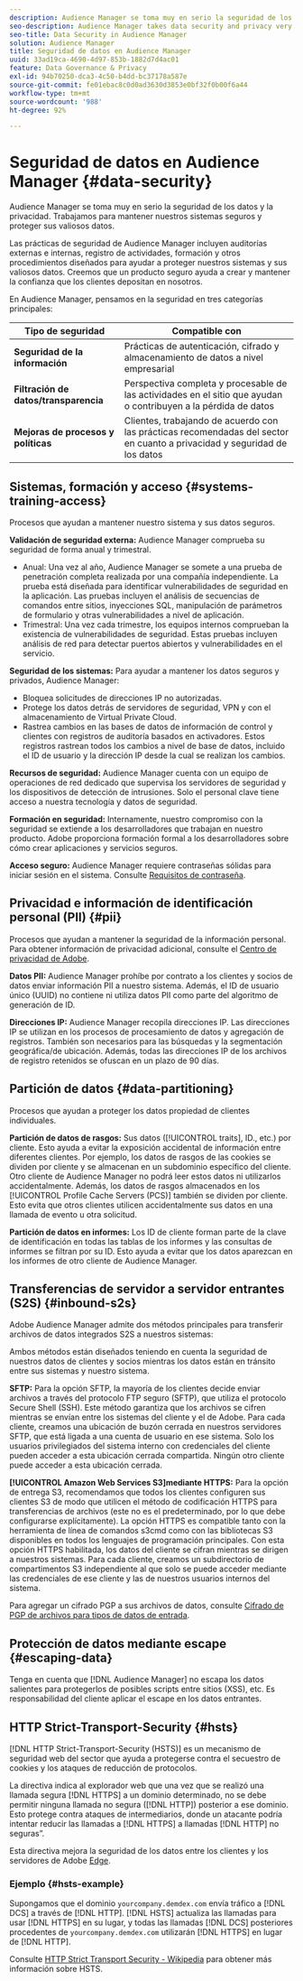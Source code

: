 ```yaml
---
description: Audience Manager se toma muy en serio la seguridad de los datos y la privacidad. Trabajamos para mantener nuestros sistemas seguros y proteger sus valiosos datos.
seo-description: Audience Manager takes data security and privacy very seriously. We work to keep our systems secure and protect your valuable data.
seo-title: Data Security in Audience Manager
solution: Audience Manager
title: Seguridad de datos en Audience Manager
uuid: 33ad19ca-4690-4d97-853b-1882d7d4ac01
feature: Data Governance & Privacy
exl-id: 94b70250-dca3-4c50-b4dd-bc37178a587e
source-git-commit: fe01ebac8c0d0ad3630d3853e0bf32f0b00f6a44
workflow-type: tm+mt
source-wordcount: '988'
ht-degree: 92%

---
```


# Seguridad de datos en Audience Manager {#data-security}

Audience Manager se toma muy en serio la seguridad de los datos y la privacidad. Trabajamos para mantener nuestros sistemas seguros y proteger sus valiosos datos.

Las prácticas de seguridad de Audience Manager incluyen auditorías externas e internas, registro de actividades, formación y otros procedimientos diseñados para ayudar a proteger nuestros sistemas y sus valiosos datos. Creemos que un producto seguro ayuda a crear y mantener la confianza que los clientes depositan en nosotros.

En Audience Manager, pensamos en la seguridad en tres categorías principales:

| Tipo de seguridad | Compatible con |
|---|---|
| **Seguridad de la información** | Prácticas de autenticación, cifrado y almacenamiento de datos a nivel empresarial |
| **Filtración de datos/transparencia** | Perspectiva completa y procesable de las actividades en el sitio que ayudan o contribuyen a la pérdida de datos |
| **Mejoras de procesos y políticas** | Clientes, trabajando de acuerdo con las prácticas recomendadas del sector en cuanto a privacidad y seguridad de los datos |

## Sistemas, formación y acceso {#systems-training-access}

Procesos que ayudan a mantener nuestro sistema y sus datos seguros.

**Validación de seguridad externa:** Audience Manager comprueba su seguridad de forma anual y trimestral.

* Anual: Una vez al año, Audience Manager se somete a una prueba de penetración completa realizada por una compañía independiente. La prueba está diseñada para identificar vulnerabilidades de seguridad en la aplicación. Las pruebas incluyen el análisis de secuencias de comandos entre sitios, inyecciones SQL, manipulación de parámetros de formulario y otras vulnerabilidades a nivel de aplicación.
* Trimestral: Una vez cada trimestre, los equipos internos comprueban la existencia de vulnerabilidades de seguridad. Estas pruebas incluyen análisis de red para detectar puertos abiertos y vulnerabilidades en el servicio.

**Seguridad de los sistemas:** Para ayudar a mantener los datos seguros y privados, Audience Manager:

* Bloquea solicitudes de direcciones IP no autorizadas.
* Protege los datos detrás de servidores de seguridad, VPN y con el almacenamiento de Virtual Private Cloud.
* Rastrea cambios en las bases de datos de información de control y clientes con registros de auditoría basados en activadores. Estos registros rastrean todos los cambios a nivel de base de datos, incluido el ID de usuario y la dirección IP desde la cual se realizan los cambios.

**Recursos de seguridad:** Audience Manager cuenta con un equipo de operaciones de red dedicado que supervisa los servidores de seguridad y los dispositivos de detección de intrusiones. Solo el personal clave tiene acceso a nuestra tecnología y datos de seguridad.

**Formación en seguridad:** Internamente, nuestro compromiso con la seguridad se extiende a los desarrolladores que trabajan en nuestro producto. Adobe proporciona formación formal a los desarrolladores sobre cómo crear aplicaciones y servicios seguros.

**Acceso seguro:** Audience Manager requiere contraseñas sólidas para iniciar sesión en el sistema. Consulte [Requisitos de contraseña](../../reference/password-requirements.md).

## Privacidad e información de identificación personal (PII) {#pii}

Procesos que ayudan a mantener la seguridad de la información personal. Para obtener información de privacidad adicional, consulte el [Centro de privacidad de Adobe](https://www.adobe.com/es/privacy/advertising-services.html).

**Datos PII:** Audience Manager prohíbe por contrato a los clientes y socios de datos enviar información PII a nuestro sistema. Además, el ID de usuario único (UUID) no contiene ni utiliza datos PII como parte del algoritmo de generación de ID.

**Direcciones IP:** Audience Manager recopila direcciones IP. Las direcciones IP se utilizan en los procesos de procesamiento de datos y agregación de registros. También son necesarios para las búsquedas y la segmentación geográfica/de ubicación. Además, todas las direcciones IP de los archivos de registro retenidos se ofuscan en un plazo de 90 días.

## Partición de datos {#data-partitioning}

Procesos que ayudan a proteger los datos propiedad de clientes individuales.

**Partición de datos de rasgos:** Sus datos ([!UICONTROL traits], ID., etc.) por cliente. Esto ayuda a evitar la exposición accidental de información entre diferentes clientes. Por ejemplo, los datos de rasgos de las cookies se dividen por cliente y se almacenan en un subdominio específico del cliente. Otro cliente de Audience Manager no podrá leer estos datos ni utilizarlos accidentalmente. Además, los datos de rasgos almacenados en los [!UICONTROL Profile Cache Servers (PCS)] también se dividen por cliente. Esto evita que otros clientes utilicen accidentalmente sus datos en una llamada de evento u otra solicitud.

**Partición de datos en informes:** Los ID de cliente forman parte de la clave de identificación en todas las tablas de los informes y las consultas de informes se filtran por su ID. Esto ayuda a evitar que los datos aparezcan en los informes de otro cliente de Audience Manager.

## Transferencias de servidor a servidor entrantes (S2S) {#inbound-s2s}

Adobe Audience Manager admite dos métodos principales para transferir archivos de datos integrados S2S a nuestros sistemas:

Ambos métodos están diseñados teniendo en cuenta la seguridad de nuestros datos de clientes y socios mientras los datos están en tránsito entre sus sistemas y nuestro sistema.

**SFTP:** Para la opción SFTP, la mayoría de los clientes decide enviar archivos a través del protocolo FTP seguro (SFTP), que utiliza el protocolo Secure Shell (SSH). Este método garantiza que los archivos se cifren mientras se envían entre los sistemas del cliente y el de Adobe. Para cada cliente, creamos una ubicación de buzón cerrada en nuestros servidores SFTP, que está ligada a una cuenta de usuario en ese sistema. Solo los usuarios privilegiados del sistema interno con credenciales del cliente pueden acceder a esta ubicación cerrada compartida. Ningún otro cliente puede acceder a esta ubicación cerrada.

**[!UICONTROL Amazon Web Services S3]mediante HTTPS:** Para la opción de entrega S3, recomendamos que todos los clientes configuren sus clientes S3 de modo que utilicen el método de codificación HTTPS para transferencias de archivos (este no es el predeterminado, por lo que debe configurarse explícitamente). La opción HTTPS es compatible tanto con la herramienta de línea de comandos s3cmd como con las bibliotecas S3 disponibles en todos los lenguajes de programación principales. Con esta opción HTTPS habilitada, los datos del cliente se cifran mientras se dirigen a nuestros sistemas. Para cada cliente, creamos un subdirectorio de compartimentos S3 independiente al que solo se puede acceder mediante las credenciales de ese cliente y las de nuestros usuarios internos del sistema.

Para agregar un cifrado PGP a sus archivos de datos, consulte [Cifrado de PGP de archivos para tipos de datos de entrada](../../integration/sending-audience-data/batch-data-transfer-explained/inbound-file-encryption.md).

## Protección de datos mediante escape {#escaping-data}

Tenga en cuenta que [!DNL Audience Manager] no escapa los datos salientes para protegerlos de posibles scripts entre sitios (XSS), etc. Es responsabilidad del cliente aplicar el escape en los datos entrantes.

## HTTP Strict-Transport-Security {#hsts}

[!DNL HTTP Strict-Transport-Security (HSTS)] es un mecanismo de seguridad web del sector que ayuda a protegerse contra el secuestro de cookies y los ataques de reducción de protocolos.

La directiva indica al explorador web que una vez que se realizó una llamada segura [!DNL HTTPS] a un dominio determinado, no se debe permitir ninguna llamada no segura ([!DNL HTTP]) posterior a ese dominio. Esto protege contra ataques de intermediarios, donde un atacante podría intentar reducir las llamadas a [!DNL HTTPS] a llamadas [!DNL HTTP] no seguras”.

Esta directiva mejora la seguridad de los datos entre los clientes y los servidores de Adobe [Edge](../../reference/system-components/components-edge.md).

### Ejemplo {#hsts-example}

Supongamos que el dominio `yourcompany.demdex.com` envía tráfico a [!DNL DCS] a través de [!DNL HTTP]. [!DNL HSTS] actualiza las llamadas para usar [!DNL HTTPS] en su lugar, y todas las llamadas [!DNL DCS] posteriores procedentes de `yourcompany.demdex.com` utilizarán [!DNL HTTPS] en lugar de [!DNL HTTP].

Consulte [HTTP Strict Transport Security - Wikipedia](https://es.wikipedia.org/wiki/HTTP_Strict_Transport_Security) para obtener más información sobre HSTS.
